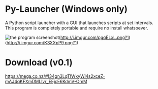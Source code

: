Py-Launcher (Windows only)
===========

A Python script launcher with a GUI that launches scripts at set intervals. This program is completely portable and require no install whatsoever.


![the program screenshot](http://i.imgur.com/EbwTyx2.png?1)(http://i.imgur.com/pgqELxL.png?1)(http://i.imgur.com/K3XXpP9.png?1)


Download (v0.1)
=======
https://mega.co.nz/#!34gn3LqT!WxyWl4s2xceZ-mAJ4qKFXmDMLlvr_EEjcE6KdmV-OmM

